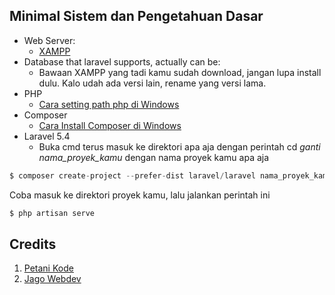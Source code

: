 ## Minimal Sistem dan Pengetahuan Dasar
- Web Server:
  - [XAMPP](https://sourceforge.net/projects/xampp/files/XAMPP%20Windows/5.6.28/xampp-win32-5.6.28-1-VC11-installer.exe/download)
- Database that laravel supports, actually can be:
  - Bawaan XAMPP yang tadi kamu sudah download, jangan lupa install dulu. Kalo udah ada versi lain, rename yang versi lama.
- PHP
  - [Cara setting path php di Windows](https://www.petanikode.com/php-cmd)
- Composer
  - [Cara Install Composer di Windows](https://jagowebdev.com/cara-install-menjalankan-composer-di-windows)
- Laravel 5.4
  - Buka cmd terus masuk ke direktori apa aja dengan perintah cd *ganti nama_proyek_kamu* dengan nama proyek kamu apa aja
 ```php
 $ composer create-project --prefer-dist laravel/laravel nama_proyek_kamu "5.4.*"
 ```
 Coba masuk ke direktori proyek kamu, lalu jalankan perintah ini 
 ```php
 $ php artisan serve
 ```
 
 ## Credits
 1. [Petani Kode](https://www.petanikode.com)
 2. [Jago Webdev](https://www.jagowebdev.com)

